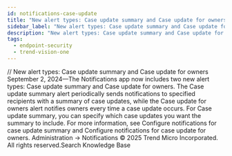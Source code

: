 ```yaml
---
id: notifications-case-update
title: "New alert types: Case update summary and Case update for owners"
sidebar_label: "New alert types: Case update summary and Case update for owners"
description: "New alert types: Case update summary and Case update for owners"
tags:
  - endpoint-security
  - trend-vision-one
---
```


/*<![CDATA[*/ $('#title').html($('meta[name=map-description]').attr('content')); /*]]>*/ New alert types: Case update summary and Case update for owners September 2, 2024—The Notifications app now includes two new alert types: Case update summary and Case update for owners. The Case update summary alert periodically sends notifications to specified recipients with a summary of case updates, while the Case update for owners alert notifies owners every time a case update occurs. For Case update summary, you can specify which case updates you want the summary to include. For more information, see Configure notifications for case update summary and Configure notifications for case update for owners. Administration → Notifications © 2025 Trend Micro Incorporated. All rights reserved.Search Knowledge Base